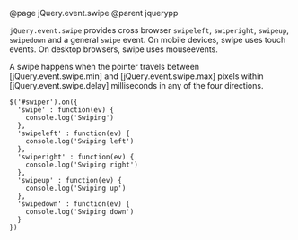 @page jQuery.event.swipe
@parent jquerypp

`jQuery.event.swipe` provides cross browser `swipeleft`, `swiperight`, `swipeup`, `swipedown` and a general `swipe` event.
On mobile devices, swipe uses touch events. On desktop browsers, swipe uses mouseevents.

A swipe happens when the pointer travels between [jQuery.event.swipe.min] and [jQuery.event.swipe.max] pixels within [jQuery.event.swipe.delay] milliseconds in any of the four directions.

	$('#swiper').on({
	  'swipe' : function(ev) {
	    console.log('Swiping')
	  },
	  'swipeleft' : function(ev) {
	    console.log('Swiping left')
	  },
	  'swiperight' : function(ev) {
	    console.log('Swiping right')
	  },
	  'swipeup' : function(ev) {
	    console.log('Swiping up')
	  },
	  'swipedown' : function(ev) {
	    console.log('Swiping down')
	  }
	})
